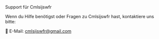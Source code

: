 Support für Cmlsijswfr

Wenn du Hilfe benötigst oder Fragen zu Cmlsijswfr hast, kontaktiere uns bitte:

📧 E-Mail: cmlsijswfr@gmail.com
